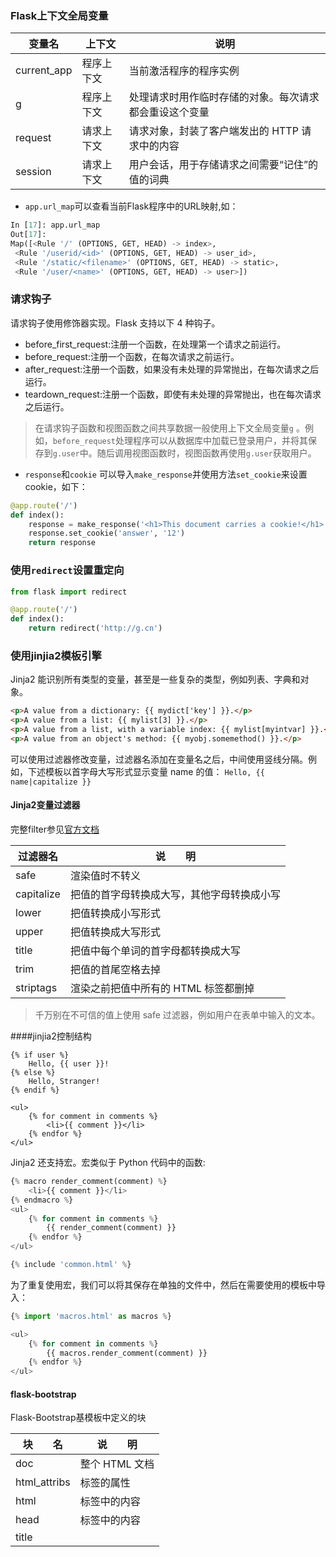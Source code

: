 ### Flask上下文全局变量

|变量名|上下文|说明|
|--|--|--|
|current_app |程序上下文| 当前激活程序的程序实例|
|g |程序上下文 |处理请求时用作临时存储的对象。每次请求都会重设这个变量|
|request |请求上下文 |请求对象，封装了客户端发出的 HTTP 请求中的内容|
|session |请求上下文 |用户会话，用于存储请求之间需要“记住”的值的词典|

- `app.url_map`可以查看当前Flask程序中的URL映射,如：

```py
In [17]: app.url_map
Out[17]:
Map([<Rule '/' (OPTIONS, GET, HEAD) -> index>,
 <Rule '/userid/<id>' (OPTIONS, GET, HEAD) -> user_id>,
 <Rule '/static/<filename>' (OPTIONS, GET, HEAD) -> static>,
 <Rule '/user/<name>' (OPTIONS, GET, HEAD) -> user>])
```

### 请求钩子

请求钩子使用修饰器实现。Flask 支持以下 4 种钩子。  

- before_first_request:注册一个函数，在处理第一个请求之前运行。
- before_request:注册一个函数，在每次请求之前运行。
- after_request:注册一个函数，如果没有未处理的异常抛出，在每次请求之后运行。
- teardown_request:注册一个函数，即使有未处理的异常抛出，也在每次请求之后运行。

> 在请求钩子函数和视图函数之间共享数据一般使用上下文全局变量`g` 。例如，`before_request`处理程序可以从数据库中加载已登录用户，并将其保存到`g.user`中。随后调用视图函数时，视图函数再使用`g.user`获取用户。


- `response`和`cookie`
可以导入`make_response`并使用方法`set_cookie`来设置cookie，如下：
```py
@app.route('/')
def index():
    response = make_response('<h1>This document carries a cookie!</h1>')
    response.set_cookie('answer', '12')
    return response
```

### 使用`redirect`设置重定向

```py
from flask import redirect

@app.route('/')
def index():
    return redirect('http://g.cn')
```

### 使用jinjia2模板引擎

Jinja2 能识别所有类型的变量，甚至是一些复杂的类型，例如列表、字典和对象。
```html
<p>A value from a dictionary: {{ mydict['key'] }}.</p>
<p>A value from a list: {{ mylist[3] }}.</p>
<p>A value from a list, with a variable index: {{ mylist[myintvar] }}.</p>
<p>A value from an object's method: {{ myobj.somemethod() }}.</p>
```
可以使用过滤器修改变量，过滤器名添加在变量名之后，中间使用竖线分隔。例如，下述模板以首字母大写形式显示变量 name 的值：
`Hello, {{ name|capitalize }}`

#### Jinja2变量过滤器

完整filter参见[官方文档](http://jinja.pocoo.org/docs/2.10/templates/#filters)

|过滤器名 |说　　明|
| -- | -- |
|safe |渲染值时不转义|
|capitalize |把值的首字母转换成大写，其他字母转换成小写|
|lower |把值转换成小写形式|
|upper |把值转换成大写形式|
|title |把值中每个单词的首字母都转换成大写|
|trim |把值的首尾空格去掉|
|striptags |渲染之前把值中所有的 HTML 标签都删掉|

> 千万别在不可信的值上使用 safe 过滤器，例如用户在表单中输入的文本。


####jinjia2控制结构

```
{% if user %}
    Hello, {{ user }}!
{% else %}
    Hello, Stranger!
{% endif %}

<ul>
    {% for comment in comments %}
        <li>{{ comment }}</li>
    {% endfor %}
</ul>
```
Jinja2 还支持宏。宏类似于 Python 代码中的函数:

```py
{% macro render_comment(comment) %}
    <li>{{ comment }}</li>
{% endmacro %}
<ul>
    {% for comment in comments %}
        {{ render_comment(comment) }}
    {% endfor %}
</ul>

{% include 'common.html' %}
```

为了重复使用宏，我们可以将其保存在单独的文件中，然后在需要使用的模板中导入：

```py
{% import 'macros.html' as macros %}

<ul> 
    {% for comment in comments %}
        {{ macros.render_comment(comment) }}
    {% endfor %} 
</ul>
```

#### flask-bootstrap

Flask-Bootstrap基模板中定义的块

| 块　　名 | 说　　明 |
| -- | -- |
| doc |整个 HTML 文档 |
| html_attribs | <html> 标签的属性 | 
| html | <html> 标签中的内容 |
| head | <head> 标签中的内容 |
| title | <title> 标签中的内容 |
| metas | 一组 <meta> 标签 | 
| styles | 层叠样式表定义 | 
| body_attribs | <body> 标签的属性 | 
| body | <body> 标签中的内容 | 
| navbar | 用户定义的导航条 | 
| content 用户定义的页面内容 | 
| scripts | 文档底部的 JavaScript 声明| 

#### url_for生成链接
url_for() 函数最简单的用法是以视图函数名（或者 app.add_url_route()定义路由时使用的端点名作为参数，
返回对应的URL。
当前hello.py 程序中调用url_ for('index')得到的结果是/。

url_for('index', _external=True) 
返回的则是绝对地址，在这个示例中是 http://localhost:5000/

使用 url_for() 生成动态地址时，将动态部分作为关键字参数传入。
例如，url_for ('user', name='john', _external=True) 
的返回结果是 http://localhost:5000/user/john。 
传入 url_for() 的关键字参数不仅限于动态路由中的参数。
函数能将任何额外参数添加到 查询字符串中。
例如，url_for('index', page=2) 的返回结果是 /?page=2。

#### 静态文件static
查看url映射时，其中有一个 static 路由。 
这是因为对静态文件的引用被当成一个特殊的路由，
即 /static/<filename>。
例如，调用 url_for('static', filename='css/styles.css', _external=True) 
返回 http:// localhost:5000/static/css/styles.css。

默认设置下，Flask 在程序根目录中名为 static 的子目录中寻找静态文件。
如果需要，可在 static 文件夹中使用子文件夹存放文件。
服务器收到前面那个 URL 后，会生成一个响应， 包含文件系统中 static/css/styles.css 文件的内容。

#### 使用Flask-Moment本地化日期和时间


## web表单





